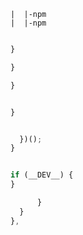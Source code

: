 ---
---


















```
|  |-npm
|  |-npm
```










```js

}
```
















```js
}
```


```js
}
```




```js

}
```



```js

  })();
}
```


























































```js

if (__DEV__) {
}
```










```js
      }
  }
},
```



```js
```





























